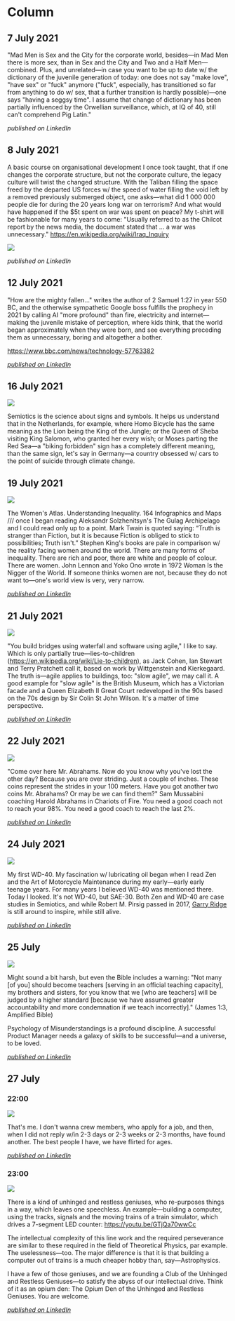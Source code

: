 # Column

## 7 July 2021

"Mad Men is Sex and the City for the corporate world, besides—in Mad Men there is more sex, than in Sex and the City and Two and a Half Men—combined. Plus, and unrelated—in case you want to be up to date w/ the dictionary of the juvenile generation of today: one does not say "make love", "have sex" or "fuck" anymore ("fuck", especially, has transitioned so far from anything to do w/ sex, that a further transition is hardly possible)—one says "having a seggsy time". I assume that change of dictionary has been partially influenced by the Orwellian surveillance, which, at IQ of 40, still can't comprehend Pig Latin."

_published on LinkedIn_

## 8 July 2021

A basic course on organisational development I once took taught, that if one changes the corporate structure, but not the corporate culture, the legacy culture will twist the changed structure. With the Taliban filling the space freed by the departed US forces w/ the speed of water filling the void left by a removed previously submerged object, one asks—what did 1 000 000 people die for during the 20 years long war on terrorism? And what would have happened if the $5t spent on war was spent on peace? My t-shirt will be fashionable for many years to come: "Usually referred to as the Chilcot report by the news media, the document stated that ... a war was unnecessary." https://en.wikipedia.org/wiki/Iraq_Inquiry

![](Images/8CB1F1DB-B23E-4DBC-9625-61162771C6F8.jpeg)

_published on LinkedIn_

## 12 July 2021

"How are the mighty fallen..." writes the author of 2 Samuel 1:27 in year 550 BC, and the otherwise sympathetic Google boss fulfills the prophecy in 2021 by calling AI "more profound" than fire, electricity and internet—making the juvenile mistake of perception, where kids think, that the world began approximately when they were born, and see everything preceding them as unnecessary, boring and altogether a bother.

https://www.bbc.com/news/technology-57763382

[_published on LinkedIn_](https://www.linkedin.com/posts/dahoum_google-boss-sundar-pichai-warns-of-threats-activity-6820312792873099264-XESg)

## 16 July 2021

![](Images/B7798A54-8789-4581-8C35-A18FBC6BFE4B.jpeg)

Semiotics is the science about signs and symbols. It helps us understand that in the Netherlands, for example, where Homo Bicycle has the same meaning as the Lion being the King of the Jungle; or the Queen of Sheba visiting King Salomon, who granted her every wish; or Moses parting the Red Sea—a "biking forbidden" sign has a completely different meaning, than the same sign, let's say in Germany—a country obsessed w/ cars to the point of suicide through climate change.

## 19 July 2021

![](Images/421A1CAE-5107-4F2F-8B40-0A07B3355C74.jpeg)

The Women's Atlas. Understanding Inequality. 164 Infographics and Maps /// once I began reading Aleksandr Solzhenitsyn's The Gulag Archipelago and I could read only up to a point. Mark Twain is quoted saying: “Truth is stranger than Fiction, but it is because Fiction is obliged to stick to possibilities; Truth isn't.” Stephen King's books are pale in comparison w/ the reality facing women around the world. There are many forms of inequality. There are rich and poor, there are white and people of colour. There are women. John Lennon and Yoko Ono wrote in 1972 Woman Is the Nigger of the World. If someone thinks women are not, because they do not want to—one's world view is very, very narrow.

[_published on LinkedIn_](https://www.linkedin.com/posts/dahoum_the-womens-atlas-understanding-inequality-activity-6822979022239096832-oW-w)

## 21 July 2021

![](Images/IMG_1374.JPG)

"You build bridges using waterfall and software using agile," I like to say. Which is only partially true—lies-to-children (https://en.wikipedia.org/wiki/Lie-to-children), as Jack Cohen, Ian Stewart and Terry Pratchett call it, based on work by Wittgenstein and Kierkegaard. The truth is—agile applies to buildings, too: "slow agile", we may call it. A good example for "slow agile" is the British Museum, which has a Victorian facade and a Queen Elizabeth II Great Court redeveloped in the 90s based on the 70s design by Sir Colin St John Wilson. It's a matter of time perspective.

[_published on LinkedIn_](https://www.linkedin.com/posts/dahoum_you-build-bridges-using-waterfall-and-software-activity-6823901332810817536-QByd)

## 22 July 2021

![](Images/Bildschirmfoto_2021-07-22_um_23.04.41.png)

"Come over here Mr. Abrahams. Now do you know why you've lost the other day? Because you are over striding. Just a couple of inches. These coins represent the strides in your 100 meters. Have you got another two coins Mr. Abrahams? Or may be we can find them?" Sam Mussabini coaching Harold Abrahams in Chariots of Fire. You need a good coach not to reach your 98%. You need a good coach to reach the last 2%.

[_published on LinkedIn_](https://www.linkedin.com/posts/dahoum_come-over-here-mr-abrahams-now-do-you-activity-6824084522867421184-xBaR)

## 24 July 2021

![](Images/IMG_1387.jpeg)

My first WD-40. My fascination w/ lubricating oil began when I read Zen and the Art of Motorcycle Maintenance during my early—early early teenage years. For many years I believed WD-40 was mentioned there. Today I looked. It's not WD-40, but SAE-30. Both Zen and WD-40 are case studies in Semiotics, and while Robert M. Pirsig passed in 2017, [Garry Ridge](https://www.linkedin.com/in/garryridge/) is still around to inspire, while still alive.

[_published on LinkedIn_](https://www.linkedin.com/posts/dahoum_my-first-wd-40-my-fascination-w-lubricating-activity-6824798557309034496-Eov9)

## 25 July

![](Images/9E126674-5EDC-4069-993F-FDA5825B4F4F.jpeg)

Might sound a bit harsh, but even the Bible includes a warning: "Not many \[of you] should become teachers \[serving in an official teaching capacity], my brothers and sisters, for you know that we \[who are teachers] will be judged by a higher standard \[because we have assumed greater accountability and more condemnation if we teach incorrectly]." (James 1:3, Amplified Bible)

Psychology of Misunderstandings is a profound discipline. A successful Product Manager needs a galaxy of skills to be successful—and a universe, to be loved.

[_published on LinkedIn_](https://www.linkedin.com/posts/dahoum_might-sound-a-bit-harsh-but-even-the-bible-activity-6825178126444716032--0Ae)

## 27 July

### 22:00

[![](https://img.youtube.com/vi/LWYefQWVCNs/1.jpg)](https://www.youtube.com/watch?v=LWYefQWVCNs)

That's me. I don't wanna crew members, who apply for a job, and then, when I did not reply w/in 2-3 days or 2-3 weeks or 2-3 months, have found another. The best people I have, we have flirted for ages.

[_published on LinkedIn_](https://www.linkedin.com/posts/dahoum_bill-murray-in-tootsie-activity-6825882109303914496-sX0N)

### 23:00

![](Images/Bildschirmfoto_2021-07-27_um_22.38.00.png)

There is a kind of unhinged and restless geniuses, who re-purposes things in a way, which leaves one speechless. An example—building a computer, using the tracks, signals and the moving trains of a train simulator, which drives a 7-segment LED counter: https://youtu.be/GTjQa70wwCc

The intellectual complexity of this line work and the required perseverance are similar to these required in the field of Theoretical Physics, par example. The uselessness—too. The major difference is that it is that building a computer out of trains is a much cheaper hobby than, say—Astrophysics.

I have a few of those geniuses, and we are founding a Club of the Unhinged and Restless Geniuses—to satisfy the abyss of our intellectual drive. Think of it as an opium den: The Opium Den of the Unhinged and Restless Geniuses. You are welcome.

[_published on LinkedIn_](https://www.linkedin.com/posts/dahoum_there-is-a-kind-of-restless-and-unchanneled-activity-6825890825495441408-KZBX)
